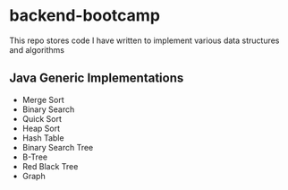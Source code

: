 # backend-bootcamp
This repo stores code I have written to implement various data structures and algorithms

## Java Generic Implementations 
- Merge Sort
- Binary Search
- Quick Sort
- Heap Sort
- Hash Table
- Binary Search Tree
- B-Tree
- Red Black Tree
- Graph
